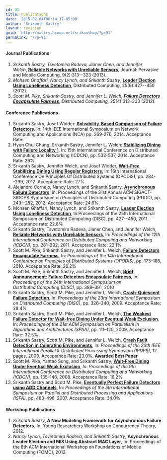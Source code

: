 ```yaml
---
id: 91
title: Publications
date: '2015-02-04T00:14:17-05:00'
author: 'Srikanth Sastry'
layout: revision
guid: 'http://sastry.hcoop.net/srikanthwp/?p=91'
permalink: '/?p=91'
---
```


<h4>Journal Publications</h4>
<ol>
	<li><em>Srikanth Sastry, Tsvetomira Radeva, Jianer Chen, and Jennifer Welch</em>, <a href="/documents/research/journal/wsnConnectivity.pdf"><strong>Reliable Networks with Unreliable Sensors</strong></a>, Journal: Pervasive and Mobile Computing, 9(2):313--323 (2013).</li>
	<li><em>Mohsen Ghaffari, Nancy Lynch, and Srikanth Sastry</em>, <a href="http://hdl.handle.net/1721.1/66224"><strong>Leader Election Using Loneliness Detection</strong></a>, Distributed Computing, 25(6):427--450 (2012).</li>
	<li><em id="__mceDel">Scott M. Pike, Srikanth Sastry, and Jennifer L. Welch, <a title="Failure Detectors Encapsulate Fairness" href="documents/research/journal/FD_encapsulate_fairness_preprint.pdf"><strong>Failure Detectors Encapsulate Fairness</strong></a>, Distributed Computing,</em> 25(4):313–333 (2012).</li>
</ol>
<h4>Conference Publications</h4>
<ol style="list-style-type: decimal;">
	<li>Srikanth Sastry, Josef Widder: <strong><a href="http://arxiv.org/abs/1407.3286" target="_blank">Solvability-Based Comparison of Failure Detectors</a></strong>. In: 14th IEEE International Symposium on Network Computing and Applications (NCA) pp. 269-276, 2014. Acceptance Rate:</li>
	<li>Hyun Chul Chung, Srikanth Sastry, Jennifer L. Welch: <a href="document/research/icdcn2014_fl1ssdining.pdf" target="_blank"><strong>Stabilizing Dining with Failure Locality 1</strong></a>. In: 15th International Conference on Distributed Computing and Networking (ICDCN), pp. 532-537, 2014. Acceptance Rate: 29%</li>
	<li>Srikanth Sastry, Jennifer Welch, and Josef Widder, <a href="/documents/research/opodis2012.pdf"><strong>Wait-Free Stabilizing Dining Using Regular Registers</strong></a>, In: 16th International Conference On Principles Of Distributed Systems (OPODIS), pp. 284--299, 2012. Acceptance Rate: 27%.</li>
	<li>Alejandro Cornejo, Nancy Lynch, and Srikanth Sastry, <a href="documents/research/AFD-podc2012.pdf"><strong>Asynchronous Failure Detectors</strong></a>, In: Proceedings of the 31st Annual ACM SIGACT-SIGOPS Symposium on Principles of Distributed Computing (PODC), pp. 243--252, 2012. Acceptance Rate: 24.6%.</li>
	<li>Mohsen Ghaffari, Nancy Lynch, and Srikanth Sastry, <a href="http://hdl.handle.net/1721.1/66224"><strong>Leader Election Using Loneliness Detection</strong></a>, In:Proceedings of the 25th International Symposium on Distributed Computing (DISC), pp. 427--450, 2011. Acceptance rate: 22.8%</li>
	<li>Srikanth Sastry, Tsvetomira Radeva, Jianer Chen, and Jennifer Welch,<a href="documents/research/icdcn2011.pdf"> <strong>Reliable Networks with Unreliable Sensors</strong></a>, In: <em>Proceedings of the 12th International Conference on Distributed Computing and Networking (ICDCN)</em>, pp. 281–292, 2011. Acceptance Rate: 22.1%</li>
	<li>Scott M. Pike, Srikanth Sastry, and Jennifer L. Welch, <a href="documents/research/opodis2010.pdf"><strong>Failure Detectors Encapsulate Fairness</strong></a>, In: <em>Proceedings of the 14th International Conference on Principles of Distributed Systems (OPODIS)</em>, pp. 173–188, 2010. Acceptance Rate: 26.2%</li>
	<li>Scott M. Pike, Srikanth Sastry, and Jennifer L. Welch, <a href="documents/research/FD_fairness_ba.pdf"><strong>Brief Announcement: Failure Detectors Encapsulate Fairness</strong></a>, In: <em>Proceedings of the 24th International Symposium on Distributed Computing (DISC)</em>, pp. 389–391, 2010</li>
	<li>Srikanth Sastry, Scott M. Pike, and Jennifer L. Welch, <a href="documents/research/CQ-DISC09.pdf"><strong>Crash-Quiescent Failure Detection</strong></a>, In: <em>Proceedings of the 23rd International Symposium on Distributed Computing (DISC)</em>, pp. 326–340, 2009. Acceptance Rate: 28.4%</li>
	<li>Srikanth Sastry, Scott M. Pike, and Jennifer L. Welch, <a href="documents/research/spaa09.pdf"><strong>The Weakest Failure Detector for Wait-free Dining Under Eventual Weak Exclusion</strong></a>, In: <em>Proceedings of the 21st ACM Symposium on Parallelism in Algorithms and Architectures (SPAA)</em>, pp. 111–120, 2009. Acceptance Rate: 32.5%</li>
	<li>Srikanth Sastry, Scott M. Pike, and Jennifer L. Welch, <a href="documents/research/bichronalDP.pdf"><strong>Crash Fault Detection in Celerating Environments</strong></a>, In:<em> Proceedings of the 23th IEEE International Parallel &amp; Distributed Processing Symposium (IPDPS)</em>, 12 pages, 2009. Acceptance Rate: 23.0%. <strong>Awarded Best Paper</strong></li>
	<li>Scott M. Pike, Yantao Song, and Srikanth Sastry, <a href="documents/research/ICDCN-2007.pdf"><strong>Wait-Free Dining Under Eventual Weak Exclusion</strong></a>, <em>In: Proceedings of the 9th International Conference on Distributed Computing and Networking (ICDCN)</em>, pp. 135–146, 2008. Acceptance Rate: 16.2%</li>
	<li>Srikanth Sastry and Scott M. Pike, <a href="documents/research/add.pdf"><strong>Eventually Perfect Failure Detectors using ADD Channels</strong></a>, In:<em> Proceedings of the 5th International Symposium on Parallel and Distributed Processing and Applications (ISPA)</em>, pp. 483–496, 2007. Acceptance Rate: 34.0%</li>
</ol>
<h4>Workshop Publications</h4>
<ol>
	<li><em>Srikanth Sastry</em>,<strong> A New Modeling Framework for Asynchronous Failure Detectors.</strong> In: Young Researchers Workshop on Concurrency Theory, 2012.</li>
	<li><em>Nancy Lynch, Tsvetomira Radeva, and Srikanth Sastry</em>, <strong>Asynchronous Leader Election and MIS Using Abstract MAC Layer</strong>, In: Proceedings of the 8th ACM International Workshop on Foundations of Mobile Computing (FOMC), 2012.</li>
</ol>